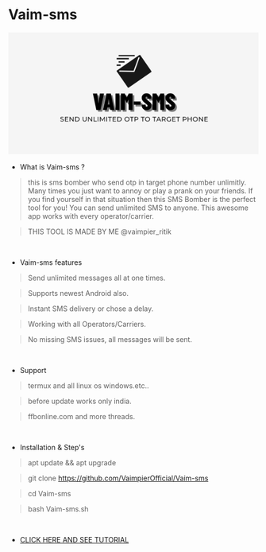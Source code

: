 # Vaim-sms
<img src="vaim-sms.png"><br>


- What is Vaim-sms ?
> this is sms bomber who send otp in target phone number unlimitly.
> Many times you just want to annoy or play a prank on your friends.
> If you find yourself in that situation then this SMS Bomber is the perfect tool for you!
> You can send unlimited SMS to anyone. This awesome app works with every operator/carrier.

> THIS TOOL IS MADE BY ME @vaimpier_ritik

<br>

- Vaim-sms features 

> Send unlimited messages all at one times.

> Supports newest Android also.

> Instant SMS delivery or chose a delay.

> Working with all Operators/Carriers.

> No missing SMS issues, all messages will be sent.

<br>

- Support

> termux and all linux os windows.etc..

> before update works only india.

> ffbonline.com and more threads.
 
 <br>

- Installation & Step's
 
> apt update && apt upgrade
 
> git clone https://github.com/VaimpierOfficial/Vaim-sms
 
> cd Vaim-sms  
 
> bash Vaim-sms.sh

<br>


- <a href="https://youtu.be/8s5MbNnpPCU"> CLICK HERE AND SEE TUTORIAL </a>

